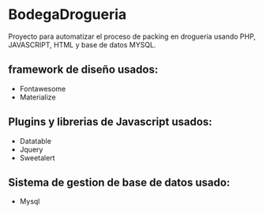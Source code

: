# BodegaDrogueria

Proyecto para automatizar el proceso de packing en drogueria usando PHP, JAVASCRIPT, HTML y base de datos MYSQL.
## framework de diseño usados:
<ul>
  <li>Fontawesome</li>
  <li>Materialize</li>
</ul>

## Plugins y librerias de Javascript usados:
<ul>
  <li>Datatable</li>
  <li>Jquery</li>
  <li>Sweetalert</li>
</ul>

## Sistema de gestion de base de datos usado:
<ul>
  <li>Mysql</li>
</ul>
